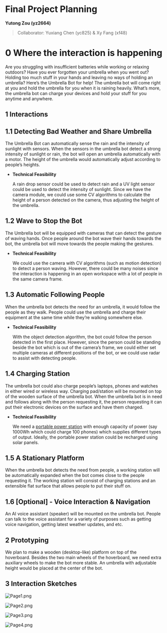 # Final Project Planning
**Yutong Zou (yz2664)**

>   Collaborator: Yuxiang Chen (yc825) & Xy Fang (xf48)



# 0 Where the interaction is happening

Are you struggling with insufficient batteries while working or relaxing outdoors? Have you ever forgotten your umbrella when you went out? Holding too much stuff in your hands and leaving no ways of holding an umbrella? Here’s the Umbrella Bot for help! The umbrella bot will come right at you and hold the umbrella for you when it is raining heavily. What’s more, the umbrella bot can charge your devices and hold your stuff for you anytime and anywhere.



## 1 Interactions

## 1.1 Detecting Bad Weather and Share Umbrella

The Umbrella Bot can automatically sense the rain and the intensity of sunlight with sensors. When the sensors in the umbrella bot detect a strong intensity of sunlight or rain, the bot will open an umbrella automatically with a motor. The height of the umbrella would automatically adjust according to people’s heights.

*   **Technical Feasibility**

    A rain drop sensor could be used to detect rain and a UV light sensor could be used to detect the intensity of sunlight. Since we have the camera module, we could use some CV algorithms to calculate the height of a person detected on the camera, thus adjusting the height of the umbrella.

## 1.2 Wave to Stop the Bot

The Umbrella bot will be equipped with cameras that can detect the gesture of waving hands. Once people around the bot wave their hands towards the bot, the umbrella bot will move towards the people making the gestures.

*   **Technical Feasibility**

    We could use the camera with CV algorithms (such as motion detection) to detect a person waving. However, there could be many noises since the interaction is happening in an open workspace with a lot of people in the same camera frame.

## 1.3 Automatic Following People

When the umbrella bot detects the need for an umbrella, it would follow the people as they walk. People could use the umbrella and charge their equipment at the same time while they’re walking somewhere else.

*   **Technical Feasibility**

    With the object detection algorithm, the bot could follow the person detected in the first place. However, since the person could be standing beside the bot which is out of the camera’s frame, we could either set multiple cameras at different positions of the bot, or we could use radar to assist with detecting people.

## 1.4 Charging Station

The umbrella bot could also charge people’s laptops, phones and watches in either wired or wireless way. Charging pad/station will be mounted on top of the wooden surface of the umbrella bot. When the umbrella bot is in need and follows along with the person requesting it, the person requesting it can put their electronic devices on the surface and have them charged.

*   **Technical Feasibility**

    We need a [portable power station](https://www.jackery.com/products/explorer-1000-portable-power-station?variant=31523358769239&currency=USD&utm_medium=product_sync&utm_source=google&utm_content=sag_organic&utm_campaign=sag_organic&gclid=CjwKCAiAu5agBhBzEiwAdiR5tOgm-jd9oz-Or3E19tRvG_rwVIMuRCaW15amcff2xt85saiZtrQ_0RoC58IQAvD_BwE) with enough capacity of power (say 1000Wh which could charge 100 phones) which supplies different types of output. Ideally, the portable power station could be recharged using solar panels.

## 1.5 A Stationary Platform

When the umbrella bot detects the need from people, a working station will be automatically expanded when the bot comes close to the people requesting it. The working station will consist of charging stations and an extensible flat surface that allows people to put their stuff on.

## 1.6 **[Optional] - Voice Interaction & Navigation**

An AI voice assistant (speaker) will be mounted on the umbrella bot. People can talk to the voice assistant for a variety of purposes such as getting voice navigation, getting latest weather updates, and etc. 



## 2 Prototyping

We plan to make a wooden (desktop-like) platform on top of the hoverboard. Besides the two main wheels of the hoverboard, we need extra auxiliary wheels to make the bot more stable. An umbrella with adjustable height would be placed at the center of the bot.



## 3 Interaction Sketches

![Page1.png](https://s2.loli.net/2023/03/07/zWwLTEF5m2HYJNQ.png)

![Page2.png](https://s2.loli.net/2023/03/07/PHGU7pKcEwCgYnJ.png)

![Page3.png](https://s2.loli.net/2023/03/07/HDQ9XP5eg1wvNGS.png)

![Page4.png](https://s2.loli.net/2023/03/07/ZRXo3KCDW7MOTkp.png)
